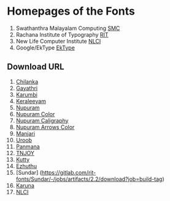 # Homepages of the Fonts 

1. Swathanthra Malayalam Computing [SMC](https://smc.org.in/fonts/)
2. Rachana Institute of Typography [RIT](https://rachana.org.in)
3. New Life Computer Institute [NLCI](https://github.com/nlci)
4. Google/EkType [EkType](https://ektype.in)

## Download URL

1. [Chilanka](https://smc.org.in/downloads//fonts/chilanka/chilanka.zip)
2. [Gayathri](https://smc.org.in/downloads//fonts/gayathri/gayathri.zip)
3. [Karumbi](https://smc.org.in/downloads//fonts/karumbi/karumbi.zip)
4. [Keraleeyam](https://smc.org.in/downloads//fonts/keraleeyam/keraleeyam.zip)
5. [Nupuram](https://smc.org.in/downloads/fonts/nupuram/Nupuram.zip)
6. [Nupuram Color](https://smc.org.in/downloads/fonts/nupuram/Nupuram-Color.zip)
7. [Nupuram Caligraphy](https://smc.org.in/downloads/fonts/nupuram/Nupuram-Calligraphy.zip)
8. [Nupuram Arrows Color](https://smc.org.in/downloads/fonts/nupuram/Nupuram-Arrows-Color.zip)
9. [Manjari](https://smc.org.in/downloads//fonts/manjari/manjari.zip)
10. [Uroob](https://smc.org.in/downloads//fonts/uroob/uroob.zip)
11. [Panmana](https://gitlab.com/rit-fonts/Panmana/-/jobs/artifacts/1.3/download?job=build-tag)
12. [TNJOY](https://gitlab.com/rit-fonts/tnjoy/-/jobs/artifacts/1.5/download?job=build-tag)
13. [Kutty](https://gitlab.com/rit-fonts/Kutty/-/jobs/artifacts/1.2/download?job=build-tag)
14. [Ezhuthu](https://gitlab.com/rit-fonts/ezhuthu/-/jobs/artifacts/1.4/download?job=build-tag)
15. [Sundar] (https://gitlab.com/rit-fonts/Sundar/-/jobs/artifacts/2.2/download?job=build-tag)
16. [Karuna](https://gitlab.com/rit-fonts/karuna/-/jobs/artifacts/1.1/download?job=build-tag)
17. [NLCI](https://github.com/nlci/mlym-font-vayalar/archive/refs/heads/master.zip) 
